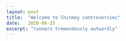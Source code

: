 ```yaml
---
layout: post
title:  "Welcome to Chinmoy controversies"
date:   2020-06-25
excerpt: "runners tremendously outwardly"
---
```

